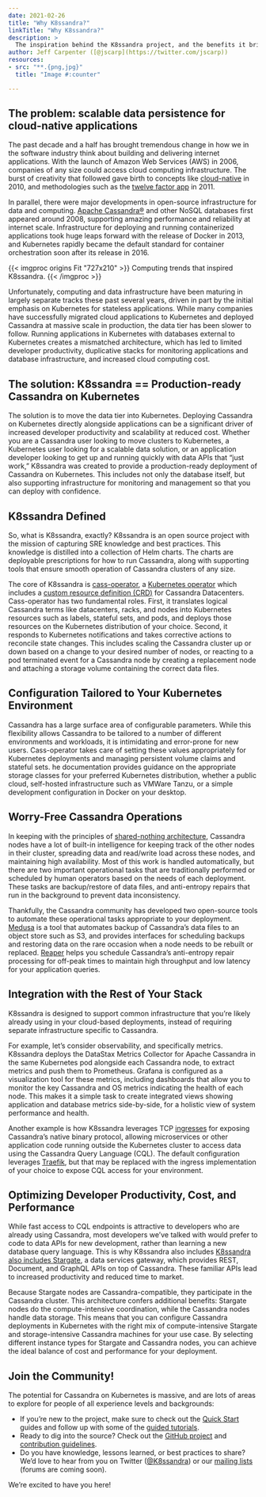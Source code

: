 ```yaml
---
date: 2021-02-26
title: "Why K8ssandra?"
linkTitle: "Why K8ssandra?"
description: >
  The inspiration behind the K8ssandra project, and the benefits it brings to developers, operators and SREs.
author: Jeff Carpenter ([@jscarp](https://twitter.com/jscarp))
resources:
- src: "**.{png,jpg}"
  title: "Image #:counter"

---
```


## The problem: scalable data persistence for cloud-native applications

The past decade and a half has brought tremendous change in how we in the software industry think about building and delivering internet applications. With the launch of Amazon Web Services (AWS) in 2006, companies of any size could access cloud computing infrastructure. The burst of creativity that followed gave birth to concepts like [cloud-native](http://pzf.fremantle.org/2010/05/cloud-native.html) in 2010, and methodologies such as the [twelve factor app](https://12factor.net/) in 2011.

In parallel, there were major developments in open-source infrastructure for data and computing. [Apache Cassandra&reg;](http://cassandra.apache.org/) and other NoSQL databases first appeared around 2008, supporting amazing performance and reliability at internet scale. Infrastructure for deploying and running containerized applications took huge leaps forward with the release of Docker in 2013, and Kubernetes rapidly became the default standard for container orchestration soon after its release in 2016. 

{{< imgproc origins Fit "727x210" >}}
Computing trends that inspired K8ssandra.
{{< /imgproc >}}

Unfortunately, computing and data infrastructure have been maturing in largely separate tracks these past several years, driven in part by the initial emphasis on Kubernetes for stateless applications. While many companies have successfully migrated cloud applications to Kubernetes and deployed Cassandra at massive scale in production, the data tier has been slower to follow. Running applications in Kubernetes with databases external to Kubernetes creates a mismatched architecture, which has led to limited developer productivity, duplicative stacks for monitoring applications and database infrastructure, and increased cloud computing cost.

## The solution: K8ssandra == Production-ready Cassandra on Kubernetes

The solution is to move the data tier into Kubernetes. Deploying Cassandra on Kubernetes directly alongside applications can be a significant driver of increased developer productivity and scalability at reduced cost. Whether you are a Cassandra user looking to move clusters to Kubernetes, a Kubernetes user looking for a scalable data solution, or an application developer looking to get up and running quickly with data APIs that “just work,” K8ssandra was created to provide a production-ready deployment of Cassandra on Kubernetes. This includes not only the database itself, but also supporting infrastructure for monitoring and management so that you can deploy with confidence.

## K8ssandra Defined

So, what is K8ssandra, exactly? K8ssandra is an open source project with the mission of capturing SRE knowledge and best practices. This knowledge is distilled into a collection of Helm charts. The charts are deployable prescriptions for how to run Cassandra, along with supporting tools that ensure smooth operation of Cassandra clusters of any size. 

The core of K8ssandra is [cass-operator](/docs/architecture/cassandra/), a [Kubernetes operator](https://kubernetes.io/docs/concepts/extend-kubernetes/operator/) which includes a [custom resource definition (CRD)](https://kubernetes.io/docs/concepts/extend-kubernetes/api-extension/custom-resources/) for Cassandra Datacenters. Cass-operator has two fundamental roles. First, it translates logical Cassandra terms like datacenters, racks, and nodes into Kubernetes resources such as labels, stateful sets, and pods, and deploys those resources on the Kubernetes distribution of your choice. Second, it responds to Kubernetes notifications and takes corrective actions to reconcile state changes. This includes scaling the Cassandra cluster up or down based on a change to your desired number of nodes, or reacting to a pod terminated event for a Cassandra node by creating a replacement node and attaching a storage volume containing the correct data files.


## Configuration Tailored to Your Kubernetes Environment
Cassandra has a large surface area of configurable parameters. While this flexibility allows Cassandra to be tailored to a number of different environments and workloads, it is intimidating and error-prone for new users. Cass-operator takes care of setting these values appropriately for Kubernetes deployments and managing persistent volume claims and stateful sets. he documentation provides guidance on the appropriate storage classes for your preferred Kubernetes distribution, whether a public cloud, self-hosted infrastructure such as VMWare Tanzu, or a simple development configuration in Docker on your desktop.

## Worry-Free Cassandra Operations
In keeping with the principles of [shared-nothing architecture](https://en.wikipedia.org/wiki/Shared-nothing_architecture), Cassandra nodes have a lot of built-in intelligence for keeping track of the other nodes in their cluster, spreading data and read/write load across these nodes, and maintaining high availability. Most of this work is handled automatically, but there are two important operational tasks that are traditionally performed or scheduled by human operators based on the needs of each deployment. These tasks are backup/restore of data files, and anti-entropy repairs that run in the background to prevent data inconsistency. 

Thankfully, the Cassandra community has developed two open-source tools to automate these operational tasks appropriate to your deployment. [Medusa](/docs/architecture/backups/) is a tool that automates backup of Cassandra’s data files to an object store such as S3, and provides interfaces for scheduling backups and restoring data on the rare occasion when a node needs to be rebuilt or replaced. [Reaper](/docs/architecture/repairs/) helps you schedule Cassandra’s anti-entropy repair processing for off-peak times to maintain high throughput and low latency for your application queries.     

## Integration with the Rest of Your Stack

K8ssandra is designed to support common infrastructure that you’re likely already using in your cloud-based deployments, instead of requiring separate infrastructure specific to Cassandra. 

For example, let’s consider observability, and specifically metrics. K8ssandra deploys the DataStax Metrics Collector for Apache Cassandra in the same Kubernetes pod alongside each Cassandra node, to extract metrics and push them to Prometheus. Grafana is configured as a visualization tool for these metrics, including dashboards that allow you to monitor the key Cassandra and OS metrics indicating the health of each node. This makes it a simple task to create integrated views showing application and database metrics side-by-side, for a holistic view of system performance and health.

Another example is how K8ssandra leverages TCP [ingresses](https://kubernetes.io/docs/concepts/services-networking/ingress/) for exposing Cassandra’s native binary protocol, allowing microservices or other application code running outside the Kubernetes cluster to access data using the Cassandra Query Language (CQL). The default configuration leverages [Traefik](/docs/topics/ingress/traefik/), but that may be replaced with the ingress implementation of your choice to expose CQL access for your environment.

## Optimizing Developer Productivity, Cost, and Performance

While fast access to CQL endpoints is attractive to developers who are already using Cassandra, most developers we’ve talked with would prefer to code to data APIs for new development, rather than learning a new database query language. This is why K8ssandra also includes [K8ssandra also includes Stargate](/docs/topics/stargate/), a data services gateway, which provides REST, Document, and GraphQL APIs on top of Cassandra. These familiar APIs lead to increased productivity and reduced time to market.

Because Stargate nodes are Cassandra-compatible, they participate in the Cassandra cluster. This architecture confers additional benefits: Stargate nodes do the compute-intensive coordination, while the Cassandra nodes handle data storage. This means that you can configure Cassandra deployments in Kubernetes with the right mix of compute-intensive Stargate and storage-intensive Cassandra machines for your use case. By selecting different instance types for Stargate and Cassandra nodes, you can achieve the ideal balance of cost and performance for your deployment.

## Join the Community!

The potential for Cassandra on Kubernetes is massive, and are lots of areas to explore for people of all experience levels and backgrounds: 

* If you’re new to the project, make sure to check out the [Quick Start](/docs/getting-started/) guides and follow up with some of the [guided tutorials](/docs/topics/). 
* Ready to dig into the source? Check out the [GitHub project](https://github.com/k8ssandra/k8ssandra) and [contribution guidelines](/docs/contribution-guidelines/). 
* Do you have knowledge, lessons learned, or best practices to share? We’d love to hear from you on Twitter ([@K8ssandra](https://twitter.com/k8ssandra)) or our [mailing lists](/community) (forums are coming soon). 

We’re excited to have you here!
